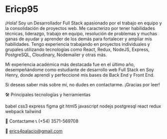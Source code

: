 # Ericp95


¡Hola! Soy un Desarrollador Full Stack apasionado por el trabajo en equipo y la consolidación de proyectos web. Me caracterizo por tener habilidades técnicas, liderazgo, trabajo en equipo, resolución de problemas y muchas ganas de ayudar y aprender de los demás para fortalecer y ampliar mis habilidades. Tengo experiencia trabajando en proyectos individuales y grupales utilizando tecnologías como React, Redux, NodeJS, Express, PostgreSQL, Cloudinary, Nodemailer y otras más.

Mi experiencia académica más destacada fue en el último año, desempeñándome como estudiante de desarrollo web Full Stack en Soy Henry, donde aprendí y perfeccioné mis bases de Back End y Front End.

Si deseas saber más sobre mí, no dudes en contactarme. ¡Gracias por leer!

🛠️ Principales tecnologías y herramientas

babel css3 express figma git html5 javascript nodejs postgresql react redux webpack tailwind

📧 Contactame
📞 (+54) 3571-569708

📧 erics4palacio@gmail.com
